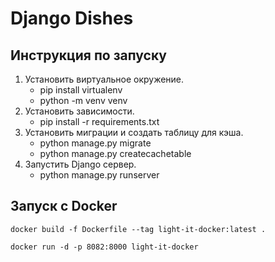 # Django Dishes
## Инструкция по запуску
1. Установить виртуальное окружение.
   * pip install virtualenv
   * python -m venv venv
2. Установить зависимости.
   * pip install -r requirements.txt
3. Установить миграции и создать таблицу для кэша.
   * python manage.py migrate
   * python manage.py createcachetable
4. Запустить Django сервер.
   * python manage.py runserver

## Запуск с Docker
```
docker build -f Dockerfile --tag light-it-docker:latest .
```
```
docker run -d -p 8082:8000 light-it-docker
```